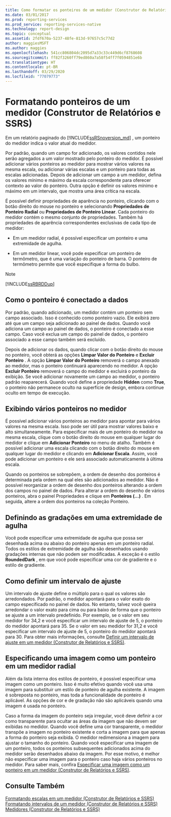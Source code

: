 ```yaml
---
title: Como formatar os ponteiros de um medidor (Construtor de Relatórios) | Microsoft Docs
ms.date: 03/01/2017
ms.prod: reporting-services
ms.prod_service: reporting-services-native
ms.technology: report-design
ms.topic: conceptual
ms.assetid: 2fdf670a-5237-48fe-813d-97657c5c77d2
author: maggiesMSFT
ms.author: maggies
ms.openlocfilehash: 541cc806804dc2095d7a33c33c449d6cf8768608
ms.sourcegitcommit: ff82f3260ff79ed860a7a58f54ff7f0594851e6b
ms.translationtype: HT
ms.contentlocale: pt-BR
ms.lasthandoff: 03/29/2020
ms.locfileid: "77079773"
---
```

# <a name="formatting-pointers-on-a-gauge-report-builder-and-ssrs"></a>Formatando ponteiros de um medidor (Construtor de Relatórios e SSRS)
 Em um relatório paginado do [!INCLUDE[ssRSnoversion_md](../../includes/ssrsnoversion-md.md)] , um ponteiro do medidor indica o valor atual do medidor.   
   
 Por padrão, quando um campo for adicionado, os valores contidos nele serão agregados a um valor mostrado pelo ponteiro do medidor. É possível adicionar vários ponteiros ao medidor para mostrar vários valores na mesma escala, ou adicionar várias escalas e um ponteiro para todas as escalas adicionadas. Depois de adicionar um campo a um medidor, defina os valores mínimo e máximo da escala correspondente para oferecer contexto ao valor do ponteiro. Outra opção é definir os valores mínimo e máximo em um intervalo, que mostra uma área crítica na escala.  
  
 É possível definir propriedades de aparência no ponteiro, clicando com o botão direito do mouse no ponteiro e selecionando **Propriedades de Ponteiro Radial** ou **Propriedades de Ponteiro Linear**. Cada ponteiro do medidor contém o mesmo conjunto de propriedades. Também há propriedades de aparência correspondentes exclusivas de cada tipo de medidor:  
  
-   Em um medidor radial, é possível especificar um ponteiro e uma extremidade de agulha.  
  
-   Em um medidor linear, você pode especificar um ponteiro de termômetro, que é uma variação do ponteiro de barra. O ponteiro de termômetro permite que você especifique a forma do bulbo.  
  
> [!NOTE]  
>  [!INCLUDE[ssRBRDDup](../../includes/ssrbrddup-md.md)]  
  
##  <a name="how-the-pointer-is-connected-to-data"></a><a name="HowPointer"></a> Como o ponteiro é conectado a dados  
 Por padrão, quando adicionado, um medidor contém um ponteiro sem campo associado. Isso é conhecido como ponteiro vazio. Ele exibirá zero até que um campo seja adicionado ao painel de dados. Quando você adiciona um campo ao painel de dados, o ponteiro é conectado a esse campo. Caso você exclua um campo do painel de dados, o ponteiro associado a esse campo também será excluído.  
  
 Depois de adicionar os dados, quando clicar com o botão direito do mouse no ponteiro, você obterá as opções **Limpar Valor do Ponteiro** e **Excluir Ponteiro** . A opção **Limpar Valor do Ponteiro** removerá o campo anexado ao medidor, mas o ponteiro continuará aparecendo no medidor. A opção **Excluir Ponteiro** removerá o campo do medidor e excluirá o ponteiro da exibição. Se você adicionar novamente um campo ao medidor, o ponteiro padrão reaparecerá. Quando você define a propriedade **Hidden** como **True**, o ponteiro não permanece oculto na superfície de design, embora continue oculto em tempo de execução.  
  
##  <a name="displaying-multiple-pointers-on-the-gauge"></a><a name="DisplayingMultiple"></a> Exibindo vários ponteiros no medidor  
 É possível adicionar vários ponteiros ao medidor para apontar para vários valores na mesma escala. Isso pode ser útil para mostrar valores baixo e alto simultaneamente. Para especificar mais de um ponteiro do medidor na mesma escala, clique com o botão direito do mouse em qualquer lugar do medidor e clique em **Adicionar Ponteiro** no menu de atalho. Também é possível adicionar uma escala clicando com o botão direito do mouse em qualquer lugar do medidor e clicando em **Adicionar Escala**. Assim, você pode adicionar um ponteiro e ele será associado automaticamente à última escala.  
  
 Quando os ponteiros se sobrepõem, a ordem de desenho dos ponteiros é determinada pela ordem na qual eles são adicionados ao medidor. Não é possível reorganizar a ordem de desenho dos ponteiros alterando a ordem dos campos no painel de dados. Para alterar a ordem do desenho de vários ponteiros, abra o painel Propriedades e clique em **Ponteiros (…)** . Em seguida, altere a ordem dos ponteiros na coleção Ponteiro.  
  
##  <a name="setting-gradients-on-a-needle-cap"></a><a name="SettingGradients"></a> Definindo as gradações em uma extremidade de agulha  
 Você pode especificar uma extremidade de agulha que possa ser desenhada acima ou abaixo do ponteiro apenas em um ponteiro radial. Todos os estilos de extremidade de agulha são desenhados usando gradações internas que não podem ser modificadas. A exceção é o estilo **RoundedDark** , em que você pode especificar uma cor de gradiente e o estilo de gradiente.  
  
##  <a name="setting-a-snapping-interval"></a><a name="SettingSnappingInterval"></a> Como definir um intervalo de ajuste  
 Um intervalo de ajuste define o múltiplo para o qual os valores são arredondados. Por padrão, o medidor apontará para o valor exato do campo especificado no painel de dados. No entanto, talvez você queira arredondar o valor exato para cima ou para baixo de forma que o ponteiro se ajuste a um intervalo predefinido. Por exemplo, se o valor em seu medidor for 34,2 e você especificar um intervalo de ajuste de 5, o ponteiro do medidor apontará para 35. Se o valor em seu medidor for 31,2 e você especificar um intervalo de ajuste de 5, o ponteiro do medidor apontará para 30. Para obter mais informações, consulte [Definir um intervalo de ajuste em um medidor (Construtor de Relatórios e SSRS)](https://msdn.microsoft.com/0ece7297-6e2f-47fb-835d-b9e9cce53fe2).  
  
##  <a name="specifying-an-image-as-a-pointer-on-a-radial-gauge"></a><a name="SpecifyingImage"></a> Especificando uma imagem como um ponteiro em um medidor radial  
 Além da lista interna dos estilos de ponteiro, é possível especificar uma imagem como um ponteiro. Isso é muito efetivo quando você usa uma imagem para substituir um estilo de ponteiro de agulha existente. A imagem é sobreposta no ponteiro, mas toda a funcionalidade de ponteiro é aplicável. As opções de cor e de gradação não são aplicáveis quando uma imagem é usada no ponteiro.  
  
 Caso a forma da imagem do ponteiro seja irregular, você deve definir a cor como transparente para ocultar as áreas da imagem que não devem ser exibidas no medidor. Quando você define uma cor transparente, o medidor transpõe a imagem no ponteiro existente e corta a imagem para que apenas a forma do ponteiro seja exibida. O medidor redimensiona a imagem para ajustar o tamanho do ponteiro. Quando você especificar uma imagem de um ponteiro, todos os ponteiros subsequentes adicionados acima do medidor serão desenhados abaixo da imagem. Por esse motivo, é melhor não especificar uma imagem para o ponteiro caso haja vários ponteiros no medidor. Para saber mais, confira [Especificar uma imagem como um ponteiro em um medidor (Construtor de Relatórios e SSRS)](https://msdn.microsoft.com/9d73b3c3-a068-4868-a2be-0cd261b6e92b).  
  
## <a name="see-also"></a>Consulte Também  
 [Formatando escalas em um medidor &#40;Construtor de Relatórios e SSRS&#41;](../../reporting-services/report-design/formatting-scales-on-a-gauge-report-builder-and-ssrs.md)   
 [Formatando intervalos de um medidor &#40;Construtor de Relatórios e SSRS&#41;](../../reporting-services/report-design/formatting-ranges-on-a-gauge-report-builder-and-ssrs.md)   
 [Medidores &#40;Construtor de Relatórios e SSRS&#41;](../../reporting-services/report-design/gauges-report-builder-and-ssrs.md)  
  
  
